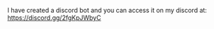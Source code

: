 I have created a discord bot and you can access it on my discord at: 
https://discord.gg/2fgKpJWbyC
